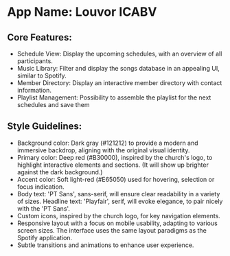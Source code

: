 # **App Name**: Louvor ICABV

## Core Features:

- Schedule View: Display the upcoming schedules, with an overview of all participants.
- Music Library: Filter and display the songs database in an appealing UI, similar to Spotify.
- Member Directory: Display an interactive member directory with contact information.
- Playlist Management: Possibility to assemble the playlist for the next schedules and save them

## Style Guidelines:

- Background color: Dark gray (#121212) to provide a modern and immersive backdrop, aligning with the original visual identity.
- Primary color: Deep red (#B30000), inspired by the church's logo, to highlight interactive elements and sections. (It will show up brighter against the dark background.)
- Accent color: Soft light-red (#E65050) used for hovering, selection or focus indication.
- Body text: 'PT Sans', sans-serif, will ensure clear readability in a variety of sizes. Headline text: 'Playfair', serif, will evoke elegance, to pair nicely with the 'PT Sans'.
- Custom icons, inspired by the church logo, for key navigation elements.
- Responsive layout with a focus on mobile usability, adapting to various screen sizes. The interface uses the same layout paradigms as the Spotify application.
- Subtle transitions and animations to enhance user experience.